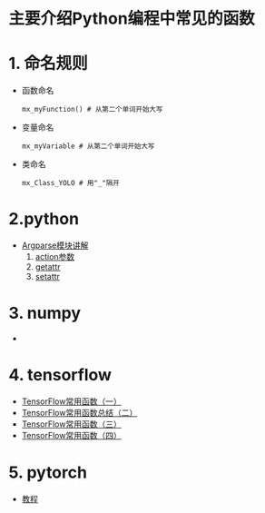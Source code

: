 主要介绍Python编程中常见的函数
=========================
# 1. 命名规则
* 函数命名  
    ````
    mx_myFunction() # 从第二个单词开始大写
    ````
* 变量命名  
    ````
    mx_myVariable # 从第二个单词开始大写
    ````
* 类命名  
    ````
    mx_Class_YOLO # 用"_"隔开
    ````
# 2.python  
* [Argparse模块讲解](https://www.jianshu.com/p/00425f6c0936)  
    1. [action参数](https://blog.csdn.net/drievn/article/details/70821188)
    2. [getattr](https://www.runoob.com/python/python-func-getattr.html)
    3. [setattr](https://www.runoob.com/python/python-func-setattr.html)

# 3. numpy
* 
# 4. tensorflow
* [TensorFlow常用函数（一）](https://blog.csdn.net/MOU_IT/article/details/79899627)
* [TensorFlow常用函数总结（二）](https://blog.csdn.net/mou_it/article/details/82083984)
* [TensorFlow常用函数（三）](https://blog.csdn.net/MOU_IT/article/details/82808052)
* [TensorFlow常用函数（四）](https://blog.csdn.net/MOU_IT/article/details/82916140)

# 5. pytorch
* [教程](https://github.com/L1aoXingyu/code-of-learn-deep-learning-with-pytorch)
